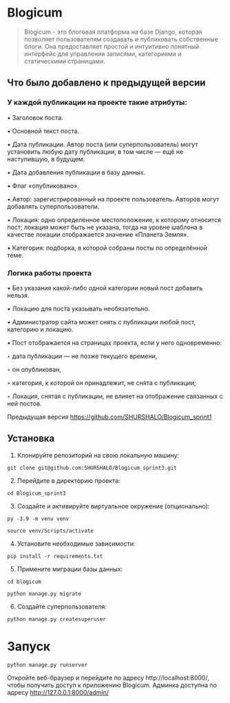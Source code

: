 # Blogicum
> Blogicum - это блоговая платформа на базе Django, которая позволяет пользователям создавать и публиковать собственные блоги. Она предоставляет простой и интуитивно понятный интерфейс для управления записями, категориями и статическими страницами.

## Что было добавлено к предыдущей версии

### У каждой публикации на проекте такие атрибуты:
• Заголовок поста.

• Основной текст поста.

• Дата публикации. Автор поста (или суперпользователь) могут установить любую дату публикации, в том числе — ещё не наступившую, в будущем.

• Дата добавления публикации в базу данных.

• Флаг «опубликовано».

• Автор: зарегистрированный на проекте пользователь. Авторов могут добавлять суперпользователи.

• Локация: одно определённое местоположение, к которому относится пост; локация может быть не указана, тогда на уровне шаблона в качестве локации отображается значение «Планета Земля».

• Категория: подборка, в которой собраны посты по определённой теме.

### Логика работы проекта
• Без указания какой-либо одной категории новый пост добавить нельзя.

• Локацию для поста указывать необязательно.

• Администратор сайта может снять с публикации любой пост, категорию и локацию.

• Пост отображается на страницах проекта, если у него одновременно:

   ‣  дата публикации — не позже текущего времени,

   ‣  он опубликован,

   ‣  категория, к которой он принадлежит, не снята с публикации;

   ‣  Локация, снятая с публикации, не влияет на отображение связанных с ней постов.

Предыдущая версия https://github.com/SHURSHALO/Blogicum_sprint1
## Установка
1. Клонируйте репозиторий на свою локальную машину:
```
git clone git@github.com:SHURSHALO/Blogicum_sprint3.git
```
2. Перейдите в директорию проекта:
```
cd Blogicum_sprint3
```
3. Создайте и активируйте виртуальное окружение (опционально):
```
py -3.9 -m venv venv
```
```
source venv/Scripts/activate
```

4. Установите необходимые зависимости:
```
pip install -r requirements.txt
```
5. Примените миграции базы данных:
```
cd blogicum
```
```
python manage.py migrate
```
6. Создайте суперпользователя:
```
python manage.py createsuperuser
```
# Запуск
```
python manage.py runserver
```
Откройте веб-браузер и перейдите по адресу http://localhost:8000/, чтобы получить доступ к приложению Blogicum.
Админка доступна по адресу http://127.0.0.1:8000/admin/
